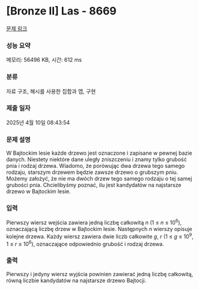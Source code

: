 # [Bronze II] Las - 8669 

[문제 링크](https://www.acmicpc.net/problem/8669) 

### 성능 요약

메모리: 56496 KB, 시간: 612 ms

### 분류

자료 구조, 해시를 사용한 집합과 맵, 구현

### 제출 일자

2025년 4월 10일 08:43:54

### 문제 설명

<p>W Bajtockim lesie każde drzewo jest oznaczone i zapisane w pewnej bazie danych. Niestety niektóre dane uległy zniszczeniu i znamy tylko grubość pnia i rodzaj drzewa. Wiadomo, że porówując dwa drzewa tego samego rodzaju, starszym drzewem będzie zawsze drzewo o grubszym pniu. Możemy założyć, że nie ma dwóch drzew tego samego rodzaju o tej samej grubości pnia. Chcielibyśmy poznać, ilu jest kandydatów na najstarsze drzewo w Bajtockim lesie.</p>

### 입력 

 <p>Pierwszy wiersz wejścia zawiera jedną liczbę całkowitą <em>n</em> (1 ≤ <em>n</em> ≤ 10<sup>6</sup>), oznaczającą liczbę drzew w Bajtockim lesie. Następnych <em>n</em> wierszy opisuje kolejne drzewa. Każdy wiersz zawiera dwie liczb całkowite <em>g</em>, <em>r</em> (1 ≤ <em>g</em> ≤ 10<sup>9</sup>, 1 ≤ <em>r</em> ≤ 10<sup>6</sup>), oznaczające odpowiednio grubość i rodzaj drzewa.</p>

### 출력 

 <p>Pierwszy i jedyny wiersz wyjścia powinien zawierać jedną liczbę całkowitą, równą liczbie kandydatów na najstarsze drzewo Bajtocji.</p>

